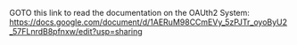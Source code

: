GOTO this link to read the documentation on the OAUth2 System: https://docs.google.com/document/d/1AERuM98CCmEVy_5zPJTr_oyoByU2_57FLnrdB8pfnxw/edit?usp=sharing
